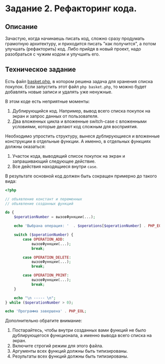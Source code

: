 # Задание 2. Рефакторинг кода. 

## Описание
Зачастую, когда начинаешь писать код, сложно сразу продумать грамотную архитектуру, и приходится 
писать "как получится", а потом улучшать (рефакторить) код. Либо прийдя в новый проект, надо разобраться с чужим кодом и улучшить его.  

## Техническое задание
Есть файл [basket.php](./basket.php), в котором решена задача для хранения списка покупок. 
Если запустить этот файл `php basket.php`, то можно будет добавлять новые записи и удалять 
уже ненужные.  

В этом коде есть неприятные моменты:
1. Дублирующийся код. Например, вывод всего списка покупок на экран и запрос данных от пользователя. 
2. Два вложенных цикла и вложенные switch-case с вложенными условиями, которые делают код 
сложным для восприятия. 

Необходимо упростить структуру, вынеся дублирующиеся и вложенные конструкции в отдельные функции.
А именно, в отдельных функциях должны оказаться:
1. Участок кода, выводящий список покупок на экран и запрашивающий следующее действие.
1. Все действия находящиеся внутри `case`. 

В результате основной код должен быть сокращен примерно до такого вида:
```php
<?php

// объявление констант и переменных
// объявление созданных функций 

do {
    $operationNumber = вызовФункции(...);

    echo 'Выбрана операция: '  . $operations[$operationNumber] . PHP_EOL;

    switch ($operationNumber) {
        case OPERATION_ADD:
            вызовФункции(...);
            break;

        case OPERATION_DELETE:
            вызовФункции(...);
            break;

        case OPERATION_PRINT:
            вызовФункции(...);
            break;
    }

    echo "\n ----- \n";
} while ($operationNumber > 0);

echo 'Программа завершена' . PHP_EOL;

```

Дополнительно обратите внимание:
1. Постарайтесь, чтобы внутри созданных вами функций не было дублирующегося функционала, а именно вывода всего списка на экран.
1. Включите строгий режим для этого файла.  
1. Аргументы всех функций должны быть типизированы.
1. Результаты всех функций должны быть типизированы. 





